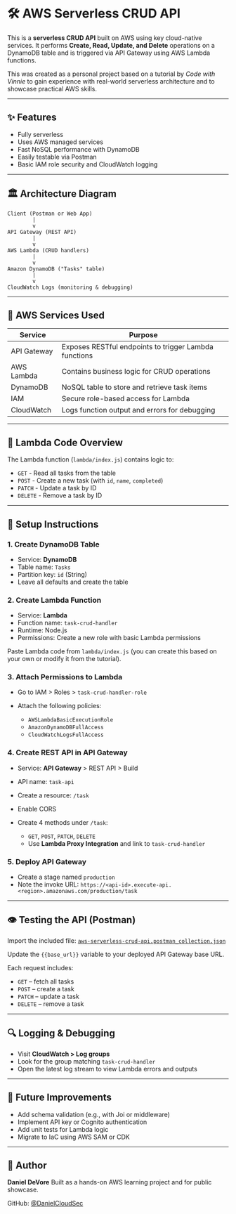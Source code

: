 # 🛠️ AWS Serverless CRUD API

This is a **serverless CRUD API** built on AWS using key cloud-native services. It performs **Create, Read, Update, and Delete** operations on a DynamoDB table and is triggered via API Gateway using AWS Lambda functions.

This was created as a personal project based on a tutorial by *Code with Vinnie* to gain experience with real-world serverless architecture and to showcase practical AWS skills.

---

## ✨ Features

* Fully serverless
* Uses AWS managed services
* Fast NoSQL performance with DynamoDB
* Easily testable via Postman
* Basic IAM role security and CloudWatch logging

---

## 🏛️ Architecture Diagram

```
Client (Postman or Web App)
        |
        v
API Gateway (REST API)
        |
        v
AWS Lambda (CRUD handlers)
        |
        v
Amazon DynamoDB ("Tasks" table)
        |
        v
CloudWatch Logs (monitoring & debugging)
```

---

## 🔹 AWS Services Used

| Service     | Purpose                                               |
| ----------- | ----------------------------------------------------- |
| API Gateway | Exposes RESTful endpoints to trigger Lambda functions |
| AWS Lambda  | Contains business logic for CRUD operations           |
| DynamoDB    | NoSQL table to store and retrieve task items          |
| IAM         | Secure role-based access for Lambda                   |
| CloudWatch  | Logs function output and errors for debugging         |

---

## 📂 Lambda Code Overview

The Lambda function (`lambda/index.js`) contains logic to:

* `GET`    - Read all tasks from the table
* `POST`   - Create a new task (with `id`, `name`, `completed`)
* `PATCH`  - Update a task by ID
* `DELETE` - Remove a task by ID

---

## 🔧 Setup Instructions

### 1. Create DynamoDB Table

* Service: **DynamoDB**
* Table name: `Tasks`
* Partition key: `id` (String)
* Leave all defaults and create the table

### 2. Create Lambda Function

* Service: **Lambda**
* Function name: `task-crud-handler`
* Runtime: Node.js
* Permissions: Create a new role with basic Lambda permissions

Paste Lambda code from `lambda/index.js` (you can create this based on your own or modify it from the tutorial).

### 3. Attach Permissions to Lambda

* Go to IAM > Roles > `task-crud-handler-role`
* Attach the following policies:

  * `AWSLambdaBasicExecutionRole`
  * `AmazonDynamoDBFullAccess`
  * `CloudWatchLogsFullAccess`

### 4. Create REST API in API Gateway

* Service: **API Gateway** > REST API > Build
* API name: `task-api`
* Create a resource: `/task`
* Enable CORS
* Create 4 methods under `/task`:

  * `GET`, `POST`, `PATCH`, `DELETE`
  * Use **Lambda Proxy Integration** and link to `task-crud-handler`

### 5. Deploy API Gateway

* Create a stage named `production`
* Note the invoke URL: `https://<api-id>.execute-api.<region>.amazonaws.com/production/task`

---

## 👁️ Testing the API (Postman)

Import the included file: [`aws-serverless-crud-api.postman_collection.json`](aws-serverless-crud-api.postman_collection.json)

Update the `{{base_url}}` variable to your deployed API Gateway base URL.

Each request includes:

* `GET` – fetch all tasks
* `POST` – create a task
* `PATCH` – update a task
* `DELETE` – remove a task

---

## 🔍 Logging & Debugging

* Visit **CloudWatch > Log groups**
* Look for the group matching `task-crud-handler`
* Open the latest log stream to view Lambda errors and outputs

---

## 🚀 Future Improvements

* Add schema validation (e.g., with Joi or middleware)
* Implement API key or Cognito authentication
* Add unit tests for Lambda logic
* Migrate to IaC using AWS SAM or CDK

---

## 👤 Author

**Daniel DeVore**
Built as a hands-on AWS learning project and for public showcase.

GitHub: [@DanielCloudSec](https://github.com/DanielCloudSec)
